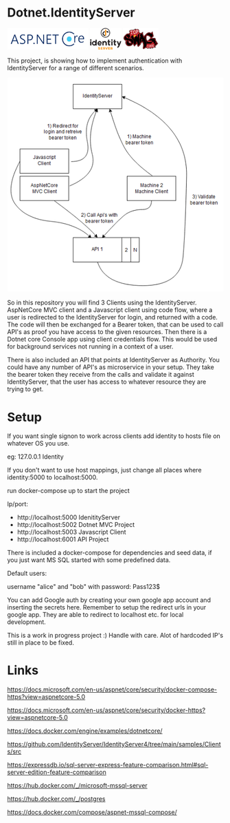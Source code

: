 # Dotnet.IdentityServer

<a href="https://docs.microsoft.com/en-us/aspnet/core/?view=aspnetcore-3.1"><img src="assets/aspnetcore.png" height="50px"></a>
<a href="https://identityserver4.readthedocs.io/en/latest/"><img src="assets/idserver.png" height="50px"></a>
<a href="https://topswagcode.com/"><img src="assets/topswagcode.png" height="50px"></a>

This project, is showing how to implement authentication with IdentityServer for a range of different scenarios.

![overview.png](assets/overview.png)

So in this repository you will find 3 Clients using the IdentityServer. AspNetCore MVC client and a Javascript client using code flow, where a user is redirected to the IdentityServer for login, and returned with a code. The code will then be exchanged for a Bearer token, that can be used to call API's as proof you have access to the given resources. Then there is a Dotnet core Console app using client credentials flow. This would be used for background services not running in a context of a user.

There is also included an API that points at IdentityServer as Authority. You could have any number of API's as microservice in your setup. They take the bearer token they receive from the calls and validate it against IdentityServer, that the user has access to whatever resource they are trying to get.

# Setup

If you want single signon to work across clients add identity to hosts file on whatever OS you use.

eg:
127.0.0.1 Identity

If you don't want to use host mappings, just change all places where identity:5000 to localhost:5000.

run docker-compose up to start the project

Ip/port:

* http://localhost:5000 IdenitityServer
* http://localhost:5002 Dotnet MVC Project
* http://localhost:5003 Javascript Client
* http://localhost:6001 API Project

There is included a docker-compose for dependencies and seed data, if you just want MS SQL started with some predefined data.

Default users:

username "alice" and "bob" with password: Pass123$

You can add Google auth by creating your own google app account and inserting the secrets here. Remember to setup the redirect urls in your google app. They are able to redirect to localhost etc. for local development.

This is a work in progress project :) Handle with care. Alot of hardcoded IP's still in place to be fixed.

# Links

https://docs.microsoft.com/en-us/aspnet/core/security/docker-compose-https?view=aspnetcore-5.0

https://docs.microsoft.com/en-us/aspnet/core/security/docker-https?view=aspnetcore-5.0

https://docs.docker.com/engine/examples/dotnetcore/

https://github.com/IdentityServer/IdentityServer4/tree/main/samples/Clients/src

https://expressdb.io/sql-server-express-feature-comparison.html#sql-server-edition-feature-comparison

https://hub.docker.com/_/microsoft-mssql-server

https://hub.docker.com/_/postgres

https://docs.docker.com/compose/aspnet-mssql-compose/